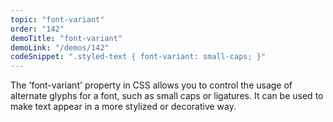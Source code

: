 ```yaml
---
topic: "font-variant"
order: "142"
demoTitle: "font-variant"
demoLink: "/demos/142"
codeSnippet: ".styled-text { font-variant: small-caps; }"
---
```


The 'font-variant' property in CSS allows you to control the usage of alternate glyphs for a font, such as small caps or ligatures. It can be used to make text appear in a more stylized or decorative way.
<br />

